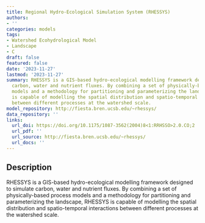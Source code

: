 ```yaml
---
title: Regional Hydro-Ecological Simulation System (RHESSYS)
authors:
- ''
categories: models
tags:
- Watershed Ecohydrological Model
- Landscape
- C
draft: false
featured: false
date: '2023-11-27'
lastmod: '2023-11-27'
summary: RHESSYS is a GIS-based hydro-ecological modelling framework designed to simulate
  carbon, water and nutrient fluxes. By combining a set of physically-based process
  models and a methodology for partitioning and parameterizing the landscape, RHESSYS
  is capable of modelling the spatial distribution and spatio-temporal interactions
  between different processes at the watershed scale.
model_repository: http://fiesta.bren.ucsb.edu/~rhessys/
data_repository: ''
links:
  url_doi: https://doi.org/10.1175/1087-3562(2004)8<1:RRHSSO>2.0.CO;2
  url_pdf: ''
  url_source: http://fiesta.bren.ucsb.edu/~rhessys/
  url_docs: ''
---
```


## Description

RHESSYS is a GIS-based hydro-ecological modelling framework designed to simulate carbon, water and nutrient fluxes. By combining a set of physically-based process models and a methodology for partitioning and parameterizing the landscape, RHESSYS is capable of modelling the spatial distribution and spatio-temporal interactions between different processes at the watershed scale.

